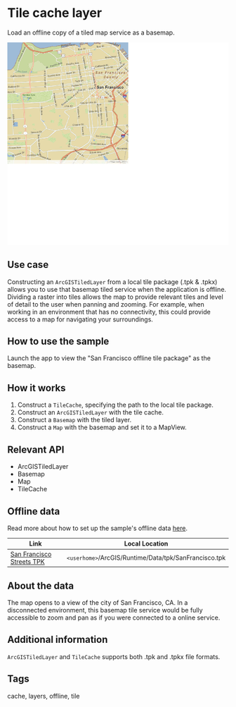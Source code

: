 # Tile cache layer
Load an offline copy of a tiled map service as a basemap.

![](screenshot.png)

## Use case
Constructing an `ArcGISTiledLayer` from a local tile package (.tpk & .tpkx) allows you to use that basemap tiled service when the application is offline. Dividing a raster into tiles allows the map to provide relevant tiles and level of detail to the user when panning and zooming. For example, when working in an environment that has no connectivity, this could provide access to a map for navigating your surroundings.

## How to use the sample
Launch the app to view the "San Francisco offline tile package" as the basemap.

## How it works
1. Construct a `TileCache`, specifying the path to the local tile package.
2. Construct an `ArcGISTiledLayer` with the tile cache.
3. Construct a `Basemap` with the tiled layer.
4. Construct a `Map` with the basemap and set it to a MapView.

## Relevant API
 - ArcGISTiledLayer
 - Basemap
 - Map
 - TileCache

## Offline data
Read more about how to set up the sample's offline data [here](http://links.esri.com/ArcGISRuntimeQtSamples).

Link | Local Location
---------|-------|
|[San Francisco Streets TPK](https://www.arcgis.com/home/item.html?id=3f1bbf0ec70b409a975f5c91f363fe7d)| `<userhome>`/ArcGIS/Runtime/Data/tpk/SanFrancisco.tpk |

## About the data
The map opens to a view of the city of San Francisco, CA. In a disconnected environment, this basemap tile service would be fully accessible to zoom and pan as if you were connected to a online service.

## Additional information
`ArcGISTiledLayer` and `TileCache` supports both .tpk and .tpkx file formats.

## Tags
cache, layers, offline, tile
